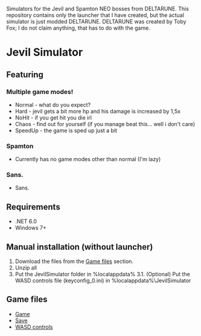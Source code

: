 Simulators for the Jevil and Spamton NEO bosses from DELTARUNE. This repository contains only the launcher that I have created, but the actual simulator is just modded DELTARUNE. DELTARUNE was created by Toby Fox; I do not claim anything, that has to do with the game.

# Jevil Simulator
## Featuring
### Multiple game modes!
 * Normal - what do you expect?
 * Hard - jevil gets a bit more hp and his damage is increased by 1,5x
 * NoHit - if you get hit you die irl
 * Chaos - find out for yourself (if you manage beat this... well i don't care)
 * SpeedUp - the game is sped up just a bit
### Spamton
 * Currently has no game modes other than normal (I'm lazy)
### Sans.
 * Sans.
## Requirements
 * .NET 6.0
 * Windows 7+
## Manual installation (without launcher)
 1. Download the files from the [Game files](https://github.com/Akanussus/JevilSim#game-files) section.
 2. Unzip all
 3. Put the JevilSimulator folder in %localappdata%
   3.1. (Optional) Put the WASD controls file (keyconfig_0.ini) in %localappdata%\JevilSimulator
## Game files
 * [Game](https://www.dropbox.com/s/9fo502w8usgp7ll/JevilSim.zip?dl=1)
 * [Save](https://www.dropbox.com/s/oy2ioucaz0apowp/JevilSimulator.zip?dl=1)
 * [WASD controls](https://www.dropbox.com/s/p22lcsslsbke2hi/keyconfig_0.ini?dl=1)

